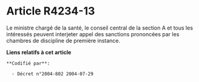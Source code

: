 # Article R4234-13

Le ministre chargé de la santé, le conseil central de la section A et tous les intéressés peuvent interjeter appel des
sanctions prononcées par les chambres de discipline de première instance.

**Liens relatifs à cet article**

	**Codifié par**:

	  - Décret n°2004-802 2004-07-29
